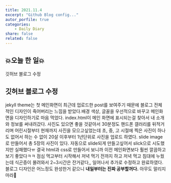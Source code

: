 ```yaml
---
title: 2021.11.4
excerpt: "Github Blog config..."
autor_porfile: true
categories:
    - Daily Diary
share: false
related: false
---
```

## 💥오늘 한 일💥 
깃허브 블로그 수정

## 깃허브 블로그 수정
jekyll theme는 첫 메인화면이 최근데 업로드한 post를 보여주기 때문에 블로그 전체적인 디자인이 죽어버리는 느낌을 받았다.배경 색상, 글꼴을 우선적으로 바꾸고 메인화면을 디자인하기로 마음 먹었다. index.html이 메인 화면에 표시되는걸 찾아서 내 소개와 정보를 써내려갔다. 사진도 있으면 좋을 것같아서 30분정도 핸드폰 갤러리를 뒤적거리며 어린시절부터 현재까지 사진을 모으고싶었는데
초, 중, 고 시절에 찍은 사진이 하나도 없어서 하는 수 없이 20살 이후부터 1년단위로 사진을 업로드 하였다. slide image로 만들어서 총 5장의 사진이 있다. 자동으로 slide되게 만들고싶어서 slick으로 시도했지만 실패했다ㅠ 결국 html과 css로 만들어서 보니까 이전 메인화면보다 훨씬 깔끔하고 보기 좋았다ㅋㅋ 점심 먹고부터 시작해서 저녁 먹기 전까지 하고 저녁 먹고 침대에 누웠는데 식곤증이 몰려와서
2~3시간은 잔거같다,, 일어나서 추가로 수정하고 완료하였다. 블로그 디자인은 어느정도 완성한거 같으니 **내일부터는 진짜 공부할꺼다.** 아무도 말리지 마라🤣